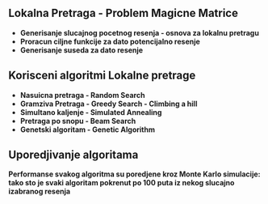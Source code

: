 ## Lokalna Pretraga - Problem Magicne Matrice
- **Generisanje slucajnog pocetnog resenja - osnova za lokalnu pretragu**
- **Proracun ciljne funkcije za dato potencijalno resenje**
- **Generisanje suseda za dato resenje**

## Korisceni algoritmi Lokalne pretrage
- **Nasuicna pretraga - Random Search**
- **Gramziva Pretraga - Greedy Search - Climbing a hill**
- **Simultano kaljenje - Simulated Annealing**
- **Pretraga po snopu - Beam Search**
- **Genetski algoritam - Genetic Algorithm**
## Uporedjivanje algoritama
**Performanse svakog algoritma su poredjene kroz Monte Karlo simulacije:**
**tako sto je svaki algoritam pokrenut po 100 puta iz nekog slucajno izabranog resenja**
